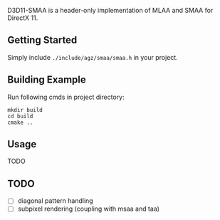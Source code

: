 D3D11-SMAA is a header-only implementation of MLAA and SMAA for DirectX 11.

## Getting Started

Simply include `./include/agz/smaa/smaa.h` in your project.

## Building Example

Run following cmds in project directory:

```
mkdir build
cd build
cmake ..
```

## Usage

TODO

## TODO

- [ ] diagonal pattern handling
- [ ] subpixel rendering (coupling with msaa and taa)
